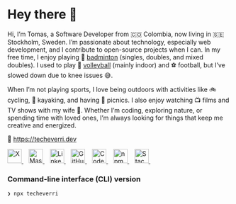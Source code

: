 # Hey there 👋

Hi, I’m Tomas, a Software Developer from 🇨🇴 Colombia, now living in 🇸🇪
Stockholm, Sweden. I’m passionate about technology, especially web development,
and I contribute to open-source projects when I can. In my free time, I enjoy
playing 🏸
[badminton](https://badmintonsweden.tournamentsoftware.com/player-profile/c51332aa-ffdc-47aa-9d28-281ed4108d03)
(singles, doubles, and mixed doubles). I used to play 🏐
[volleyball](https://kthvolleyball.com/) (mainly indoor) and ⚽️ football, but
I’ve slowed down due to knee issues 😅.

When I’m not playing sports, I love being outdoors with activities like 🚲
cycling, 🛶 kayaking, and having 🧺 picnics. I also enjoy watching 📺 films and
TV shows with my wife 👰. Whether I’m coding, exploring nature, or spending time
with loved ones, I’m always looking for things that keep me creative and
energized.

🔗 <https://techeverri.dev>

<a title="X" href="https://x.com/TomasEcheverri">
  <img
    height="32"
    width="32"
    alt="X"
    src="https://unpkg.com/super-tiny-icons@0.6.0/images/svg/x.svg"
  />
</a>
&nbsp;&nbsp;
<a rel="me" title="Mastodon" href="https://mastodon.social/@techeverri">
  <img
    height="32"
    width="32"
    alt="Mastodon"
    src="https://unpkg.com/super-tiny-icons@latest/images/svg/mastodon.svg"
  />
</a>
&nbsp;&nbsp;
<a title="LinkedIn" href="https://www.linkedin.com/in/tomechval/">
  <img
    height="32"
    width="32"
    alt="LinkedIn"
    src="https://unpkg.com/super-tiny-icons@latest/images/svg/linkedin.svg"
  />
</a>
&nbsp;&nbsp;
<a title="GitHub" href="https://github.com/techeverri">
  <img
    height="32"
    width="32"
    alt="GitHub"
    src="https://unpkg.com/super-tiny-icons@latest/images/svg/github.svg"
  />
</a>
&nbsp;&nbsp;
<a title="CodePen" href="https://codepen.io/techeverri">
  <img
    height="32"
    width="32"
    alt="CodePen"
    src="https://unpkg.com/super-tiny-icons@latest/images/svg/codepen.svg"
  />
</a>
&nbsp;&nbsp;
<a title="npm" href="https://www.npmjs.com/~techeverri">
  <img
    height="32"
    width="32"
    alt="npm"
    src="https://unpkg.com/super-tiny-icons@latest/images/svg/npm.svg"
  />
</a>
&nbsp;&nbsp;
<a
  title="Stack Overflow"
  href="https://stackoverflow.com/users/1416747/tomas-echeverri"
>
  <img
    height="32"
    width="32"
    alt="Stack Overflow"
    src="https://unpkg.com/super-tiny-icons@latest/images/svg/stackoverflow.svg"
  />
</a>
&nbsp;&nbsp;

### Command-line interface (CLI) version

```shell
❯ npx techeverri
```
